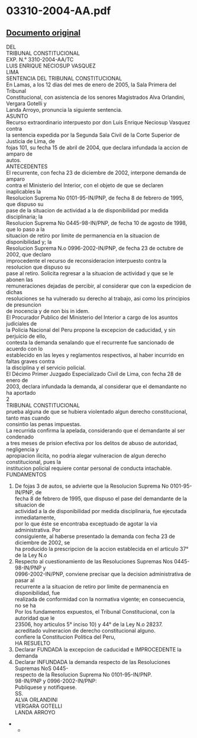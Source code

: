 
03310-2004-AA.pdf
=================
  
[Documento original](https://tc.gob.pe/jurisprudencia/2005/03310-2004-AA.pdf)  
---  
DEL  
TRIBUNAL CONSTITUCIONAL  
EXP. N.° 3310-2004-AA/TC  
LUIS ENRIQUE NECIOSUP VASQUEZ  
LIMA  
SENTENCIA DEL TRIBUNAL CONSTITUCIONAL  
En Lamas, a los 12 dias del mes de enero de 2005, la Sala Primera del Tribunal  
Constitucional, con asistencia de los senores Magistrados Alva Orlandini, Vergara Gotelli y  
Landa Arroyo, pronuncia la siguiente sentencia.  
ASUNTO  
Recurso extraordinario interpuesto por don Luis Enrique Neciosup Vasquez contra  
la sentencia expedida por la Segunda Sala Civil de la Corte Superior de Justicia de Lima, de  
fojas 101, su fecha 15 de abril de 2004, que declara infundada la accion de amparo de  
autos.  
ANTECEDENTES  
El recurrente, con fecha 23 de diciembre de 2002, interpone demanda de amparo  
contra el Ministerio del Interior, con el objeto de que se declaren inaplicables la  
Resolucion Suprema No 0101-95-IN/PNP, de fecha 8 de febrero de 1995, que dispuso su  
pase de la situacion de actividad a la de disponibilidad por medida disciplinaria; la  
Resolucion Suprema No 0445-98-IN/PNP, de fecha 10 de agosto de 1998, que lo paso a la  
situacion de retiro por limite de permanencia en la situacion de disponibilidad y; la  
Resolucion Suprema N.o 0996-2002-IN/PNP, de fecha 23 de octubre de 2002, que declaro  
improcedente el recurso de reconsideracion interpuesto contra la resolucion que dispuso su  
pase al retiro. Solicita regresar a la situacion de actividad y que se le abonen las  
remuneraciones dejadas de percibir, al considerar que con la expedicion de dichas  
resoluciones se ha vulnerado su derecho al trabajo, asi como los principios de presuncion  
de inocencia y de non bis in idem.  
El Procurador Publico del Ministerio del Interior a cargo de los asuntos judiciales de  
la Policia Nacional del Peru propone la excepcion de caducidad, y sin perjuicio de ello,  
contesta la demanda senalando que el recurrente fue sancionado de acuerdo con lo  
establecido en las leyes y reglamentos respectivos, al haber incurrido en faltas graves contra  
la disciplina y el servicio policial.  
El Décimo Primer Juzgado Especializado Civil de Lima, con fecha 28 de enero de  
2003, declara infundada la demanda, al considerar que el demandante no ha aportado  
2  
TRIBUNAL CONSTITUCIONAL  
prueba alguna de que se hubiera violentado algun derecho constitucional, tanto mas cuando  
consintio las penas impuestas.  
La recurrida confirma la apelada, considerando que el demandante al ser condenado  
a tres meses de prision efectiva por los delitos de abuso de autoridad, negligencia y  
apropiacion ilicita, no podria alegar vulneracion de algun derecho constitucional, pues la  
institucion policial requiere contar personal de conducta intachable.  
FUNDAMENTOS  
1. De fojas 3 de autos, se advierte que la Resolucion Suprema No 0101-95-IN/PNP, de  
fecha 8 de febrero de 1995, que dispuso el pase del demandante de la situacion de  
actividad a la de disponibilidad por medida disciplinaria, fue ejecutada inmediatamente,  
por lo que éste se encontraba exceptuado de agotar la via administrativa. Por  
consiguiente, al haberse presentado la demanda con fecha 23 de diciembre de 2002, se  
ha producido la prescripcion de la accion establecida en el articulo 37° de la Ley N.o  
2. Respecto al cuestionamiento de las Resoluciones Supremas Nos 0445-98-IN/PNP y  
0996-2002-IN/PNP, conviene precisar que la decision administrativa de pasar al  
recurrente a la situacion de retiro por limite de permanencia en disponibilidad, fue  
realizada de conformidad con la normativa vigente; en consecuencia, no se ha  
Por los fundamentos expuestos, el Tribunal Constitucional, con la autoridad que le  
23506, hoy articulos 5° inciso 10) y 44° de la Ley N.o 28237.  
acreditado vulneracion de derecho constitucional alguno.  
confiere la Constitucion Politica del Peru,  
HA RESUELTO  
1. Declarar FUNDADA la excepcion de caducidad e IMPROCEDENTE la demanda  
2. Declarar INFUNDADA la demanda respecto de las Resoluciones Supremas NoS 0445-  
respecto de la Resolucion Suprema No 0101-95-IN/PNP.  
98-IN/PNP y 0996-2002-IN/PNP:  
Publiquese y notifiquese.  
SS.  
ALVA ORLANDINI  
VERGARA GOTELLI  
LANDA ARROYO  
- -